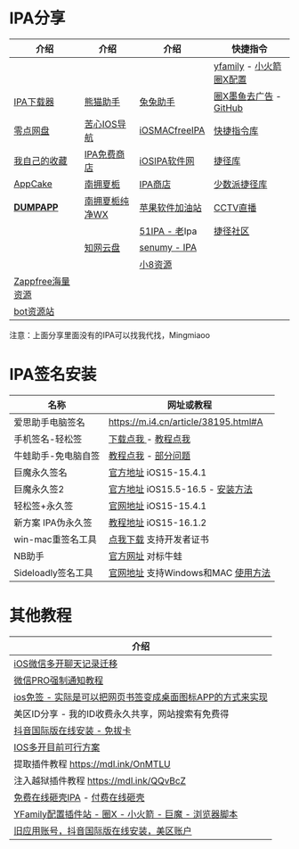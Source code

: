 # IPA分享

| 介绍                                                         | 介绍                                                | 介绍                                                 | 快捷指令                                                     |
| ------------------------------------------------------------ | --------------------------------------------------- | ---------------------------------------------------- | ------------------------------------------------------------ |
|                           |               |             | [yfamily](https://whatshub.top/) - [小火箭圈X配置](https://github.com/deezertidal) |
| [IPA下载器](https://www.pgyer.com/SGsl)                      | [熊猫助手](https://panda-helper.org/cn/)            | [兔兔助手](https://www.tutuapp.com/)                 | [圈X墨鱼去广告](https://raw.githubusercontent.com/ddgksf2013/Rewrite/master/AdBlock/StartUp.conf) - [GitHub](https://github.com/ddgksf2013) |
| [零点网盘](https://pan.ios98.com/)                           | [苦心IOS导航](https://93665.xin/)                   | [iOSMACfreeIPA](https://iosmacapps.com/)             | [快捷指令库](https://www.rcuts.com/)                         |
| [我自己的收藏](https://wp.haoruan.cc/夸克网盘/IOS)           | [IPA免费商店](https://ipadump.com/)                 | [iOSIPA软件网](https://www.iosipa.cn/index.php)      | [捷径库](https://jiejingku.net/)                             |
| [AppCake](https://www.iphonecake.com/)                       | [南拥夏栀](https://nyxz166.cn/Home.php)             | [IPA商店](https://ipa.store/)                        | [少数派捷径库](https://shortcuts.sspai.com/#/main/workflow)  |
| **[DUMPAPP](https://pan.dumpapp.com/)**                      | [南拥夏栀纯净WX](https://wwi.lanzoui.com/b09m2ol0j) | [苹果软件加油站](http://www.17269.cn/)               | [CCTV直播](https://www.icloud.com/shortcuts/e683ca540db14aa680c2a7a616a771e8) |
| |     | [51IPA - 老](http://www.51ipa.com/)Ipa               | [捷径社区](https://sharecuts.cn/)                            |
|                         | [知网云盘](https://pan.xyyh.xyz/)                   | [senumy - IPA](https://senumy.com/apps/ipa-library/) |                                                              |
|                       |                 | [小8资源](https://iphone8.vip/)                      |                                                              |
| [Zappfree海量资源](https://zappfree.com/)                    |                   |                   |                                                              |
| [bot资源站](https://pan.iosapp.top/)                         |    |               |                                                              |

注意：上面分享里面没有的IPA可以找我代找，Mingmiaoo

# IPA签名安装

| 名称                | 网址或教程                                                   |
| ------------------- | ------------------------------------------------------------ |
| 爱思助手电脑签名    | https://m.i4.cn/article/38195.html#A                         |
| 手机签名-轻松签     | [下载点我 ](https://esign.yyyue.xyz/)- [教程点我](https://mdl.ink/St9GzN) |
| 牛蛙助手-免电脑自签 | [教程点我](https://flowus.cn/haoruan/share/0c7bf29d-e04d-416c-86d4-35b50fb3c61f) - [部分问题](https://fc.sinaimg.cn/large/9556c59fly1hkjb4owmlsj20a918ggoz.jpg "部分问题") |
| 巨魔永久签名        | [官方地址](https://github.com/opa334/TrollStore) iOS15-15.4.1 |
| 巨魔永久签2         | [官方地址](https://github.com/opa334/TrollStore/releases) iOS15.5-16.5 - [安装方法](https://flowus.cn/haoruan/share/a7164fc8-ecc3-4ff0-ac54-d5ee6db56396) |
| 轻松签+永久签       | [官网地址](https://esign.yyyue.xyz/) iOS15-15.4.1            |
| 新方案 IPA伪永久签  | [教程地址](https://wk.aminggood.cn/教程分享/ios无限制安装IPA) iOS15-16.1.2 |
| win-mac重签名工具   | [点我下载](https://www.bilibili.com/read/cv20531617) 支持开发者证书 |
| NB助手              | [官方网址](https://nbtool8.com/) 对标牛蛙                    |
| Sideloadly签名工具  | [官网地址](https://sideloadly.io/) 支持Windows和MAC [使用方法](https://img07.mifile.cn/v1/MI_542ED8B1722DC/6b24255547b3a30c9890d3ea8230796e.png) |

# 其他教程

| 介绍                                                         |
| ------------------------------------------------------------ |
| [iOS微信多开聊天记录迁移](https://img03.mifile.cn/v1/MI_542ED8B1722DC/7b0924aa4168b1152e9019e7b4fb1ebc.png) |
| [微信PRO强制通知教程](https://img07.mifile.cn/v1/MI_542ED8B1722DC/032f1b4acfbe0861b4e550b0489892d3.jpg) |
| [ios免签 - 实际是可以把网页书签变成桌面图标APP的方式来实现](https://www.yimenapp.com/iosmianqian.html) |
| 美区ID分享 - 我的ID收费永久共享，网站搜索有免费得            |
| [抖音国际版在线安装 - 免拔卡](https://jiesuo.tk/)            |
| [IOS多开目前可行方案](https://bj.bcebos.com/baidu-rmb-video-cover-1/1aa506dc9d492770e39c543ba28d4850.png) |
| 提取插件教程 https://mdl.ink/OnMTLU                          |
| 注入越狱插件教程 https://mdl.ink/QQvBcZ                      |
| [免费在线砸壳IPA](https://decrypt.day/) - [付费在线砸壳](https://ipadump.com/) |
| [YFamily配置插件站 - 圈X - 小火箭 - 巨魔 - 浏览器脚本](https://whatshub.top/) |
| [旧应用账号，抖音国际版在线安装，美区账户](https://aneeo.com/ios) |